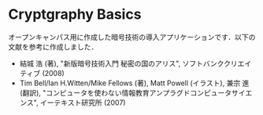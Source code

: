 # Cryptgraphy Basics

オープンキャンパス用に作成した暗号技術の導入アプリケーションです．以下の文献を参考に作成しました．

- 結城 浩 (著), "新版暗号技術入門 秘密の国のアリス", ソフトバンククリエイティブ (2008)
- Tim Bell/Ian H.Witten/Mike Fellows (著), Matt Powell (イラスト), 兼宗 進 (翻訳), "コンピュータを使わない情報教育アンプラグドコンピュータサイエンス", イーテキスト研究所 (2007)
